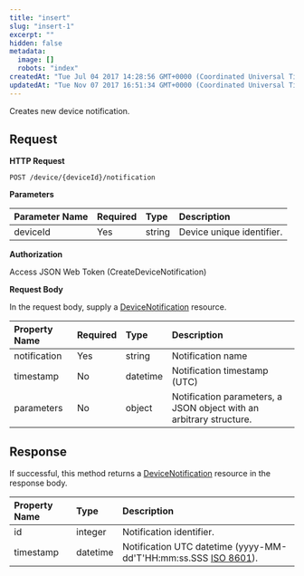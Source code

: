 ```yaml
---
title: "insert"
slug: "insert-1"
excerpt: ""
hidden: false
metadata: 
  image: []
  robots: "index"
createdAt: "Tue Jul 04 2017 14:28:56 GMT+0000 (Coordinated Universal Time)"
updatedAt: "Tue Nov 07 2017 16:51:34 GMT+0000 (Coordinated Universal Time)"
---
```

Creates new device notification.

## Request

**HTTP Request**

```text
POST /device/{deviceId}/notification
```

**Parameters**

| Parameter Name | Required | Type   | Description               |
| :------------- | :------- | :----- | :------------------------ |
| deviceId       | Yes      | string | Device unique identifier. |

**Authorization**

Access JSON Web Token (CreateDeviceNotification)

**Request Body**

In the request body, supply a [DeviceNotification](doc:devicenotification)  resource.

| Property Name | Required | Type     | Description                                                         |
| :------------ | :------- | :------- | :------------------------------------------------------------------ |
| notification  | Yes      | string   | Notification name                                                   |
| timestamp     | No       | datetime | Notification timestamp (UTC)                                        |
| parameters    | No       | object   | Notification parameters, a JSON object with an arbitrary structure. |

## Response

If successful, this method returns a [DeviceNotification](doc:devicenotification)  resource in the response body.

| Property Name | Type     | Description                                                                                               |
| :------------ | :------- | :-------------------------------------------------------------------------------------------------------- |
| id            | integer  | Notification identifier.                                                                                  |
| timestamp     | datetime | Notification UTC datetime (yyyy-MM-dd'T'HH:mm:ss.SSS [ISO 8601](https://en.wikipedia.org/wiki/ISO_8601)). |
